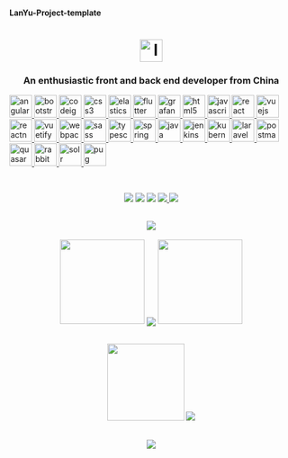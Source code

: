 #### LanYu-Project-template
<h1 align="center">
  <a href="https://blog.csdn.net/weixin_46283545?spm=1010.2135.3001.5343">
    <img src="https://cdn.jsdelivr.net/gh/LanYu-Project-template/LanYu-Project-PicGo/1、主页图片资料/logo.svg" alt="logo" width="40" height="40">
  </a>
</h1>
<h3 align="center">An enthusiastic front and back end developer from China</h3>

<p align="left">
  <a href="https://angular.io" target="_blank" rel="noreferrer">
    <img src="https://cdn.jsdelivr.net/gh/LanYu-Project-template/LanYu-Project-PicGo/1、主页图片资料/angular.svg" alt="angular" width="40" height="40"/> </a> 
  
  <a href="https://getbootstrap.com" target="_blank" rel="noreferrer"> 
    <img src="https://cdn.jsdelivr.net/gh/LanYu-Project-template/LanYu-Project-PicGo/1、主页图片资料/bootstrap-plain-wordmark.svg" alt="bootstrap" width="40" height="40"/> </a>
  
  <a href="https://codeigniter.com" target="_blank" rel="noreferrer">
    <img src="https://cdn.jsdelivr.net/gh/LanYu-Project-template/LanYu-Project-PicGo/1、主页图片资料/codeigniter.svg" alt="codeigniter" width="40" height="40"/> </a> 
  
  <a href="https://www.w3schools.com/css/" target="_blank" rel="noreferrer"> 
    <img src="https://cdn.jsdelivr.net/gh/LanYu-Project-template/LanYu-Project-PicGo/1、主页图片资料/css3-original-wordmark.svg" alt="css3" width="40" height="40"/> </a> 
  
  <a href="https://www.elastic.co" target="_blank" rel="noreferrer">
    <img src="https://cdn.jsdelivr.net/gh/LanYu-Project-template/LanYu-Project-PicGo/1、主页图片资料/elastic-icon.svg" alt="elasticsearch" width="40" height="40"/> </a>
  
  <a href="https://flutter.dev" target="_blank" rel="noreferrer"> 
    <img src="https://cdn.jsdelivr.net/gh/LanYu-Project-template/LanYu-Project-PicGo/1、主页图片资料/flutterio-icon.svg" alt="flutter" width="40" height="40"/> </a> 
  
  <a href="https://grafana.com" target="_blank" rel="noreferrer"> 
    <img src="https://cdn.jsdelivr.net/gh/LanYu-Project-template/LanYu-Project-PicGo/1、主页图片资料/grafana-icon.svg" alt="grafana" width="40" height="40"/> </a> 
  
  <a href="https://www.w3.org/html/" target="_blank" rel="noreferrer"> 
    <img src="https://cdn.jsdelivr.net/gh/LanYu-Project-template/LanYu-Project-PicGo/1、主页图片资料/html5-original-wordmark.svg" alt="html5" width="40" height="40"/> </a> 
  
  <a href="https://developer.mozilla.org/en-US/docs/Web/JavaScript" target="_blank" rel="noreferrer"> 
    <img src="https://cdn.jsdelivr.net/gh/LanYu-Project-template/LanYu-Project-PicGo/1、主页图片资料/javascript-original.svg" alt="javascript" width="40" height="40"/> </a> 
  
  <a href="https://reactjs.org/" target="_blank" rel="noreferrer">
    <img src="https://cdn.jsdelivr.net/gh/LanYu-Project-template/LanYu-Project-PicGo/1、主页图片资料/react-original-wordmark.svg" alt="react" width="40" height="40"/> </a> 
  
  <a href="https://vuejs.org/" target="_blank" rel="noreferrer">
    <img src="https://cdn.jsdelivr.net/gh/LanYu-Project-template/LanYu-Project-PicGo/1、主页图片资料/vuejs-original-wordmark.svg" alt="vuejs" width="40" height="40"/> </a> 
  
  <a href="https://reactnative.dev/" target="_blank" rel="noreferrer"> 
    <img src="https://cdn.jsdelivr.net/gh/LanYu-Project-template/LanYu-Project-PicGo/1、主页图片资料/header_logo.svg" alt="reactnative" width="40" height="40"/> </a> 
  
  <a href="https://vuetifyjs.com/en/" target="_blank" rel="noreferrer"> 
    <img src="https://cdn.jsdelivr.net/gh/LanYu-Project-template/LanYu-Project-PicGo/1、主页图片资料/vuetify.svg" alt="vuetify" width="40" height="40"/> </a> 
  
  <a href="https://webpack.js.org" target="_blank" rel="noreferrer">
    <img src="https://cdn.jsdelivr.net/gh/LanYu-Project-template/LanYu-Project-PicGo/1、主页图片资料/webpack-original-wordmark.svg" alt="webpack" width="40" height="40"/> </a>
  
  <a href="https://sass-lang.com" target="_blank" rel="noreferrer">
    <img src="https://cdn.jsdelivr.net/gh/LanYu-Project-template/LanYu-Project-PicGo/1、主页图片资料/sass-original.svg" alt="sass" width="40" height="40"/> </a> 
  
  <a href="https://www.typescriptlang.org/" target="_blank" rel="noreferrer">
    <img src="https://cdn.jsdelivr.net/gh/LanYu-Project-template/LanYu-Project-PicGo/1、主页图片资料/typescript-original.svg" alt="typescript" width="40" height="40"/> </a> 
  
  <a href="https://spring.io/" target="_blank" rel="noreferrer"> 
    <img src="https://cdn.jsdelivr.net/gh/LanYu-Project-template/LanYu-Project-PicGo/1、主页图片资料/springio-icon.svg" alt="spring" width="40" height="40"/> </a> 
  
  <a href="https://www.java.com" target="_blank" rel="noreferrer"> 
    <img src="https://cdn.jsdelivr.net/gh/LanYu-Project-template/LanYu-Project-PicGo/1、主页图片资料/java-original.svg" alt="java" width="40" height="40"/> </a>
 
  <a href="https://www.jenkins.io" target="_blank" rel="noreferrer"> 
    <img src="https://cdn.jsdelivr.net/gh/LanYu-Project-template/LanYu-Project-PicGo/1、主页图片资料/jenkins-icon.svg" alt="jenkins" width="40" height="40"/> </a> 
  
  <a href="https://kubernetes.io" target="_blank" rel="noreferrer"> 
    <img src="https://cdn.jsdelivr.net/gh/LanYu-Project-template/LanYu-Project-PicGo/1、主页图片资料/kubernetes-icon.svg" alt="kubernetes" width="40" height="40"/> </a> 

  <a href="https://docs.golaravel.com//" target="_blank" rel="noreferrer"> 
    <img src="https://cdn.jsdelivr.net/gh/LanYu-Project-template/LanYu-Project-PicGo/1、主页图片资料/laravel-plain-wordmark.svg" alt="laravel" width="40" height="40"/> </a> 

  <a href="https://postman.com" target="_blank" rel="noreferrer"> 
    <img src="https://cdn.jsdelivr.net/gh/LanYu-Project-template/LanYu-Project-PicGo/1、主页图片资料/getpostman-icon.svg" alt="postman" width="40" height="40"/> </a> 
  
  <a href="https://quasar.dev/" target="_blank" rel="noreferrer">
    <img src="https://cdn.jsdelivr.net/gh/LanYu-Project-template/LanYu-Project-PicGo/1、主页图片资料/quasar-logo.svg" alt="quasar" width="40" height="40"/> </a> 

  <a href="https://www.rabbitmq.com" target="_blank" rel="noreferrer">
    <img src="https://cdn.jsdelivr.net/gh/LanYu-Project-template/LanYu-Project-PicGo/1、主页图片资料/rabbitmq-icon.svg" alt="rabbitMQ" width="40" height="40"/> </a> 


  <a href="https://lucene.apache.org/solr/" target="_blank" rel="noreferrer">
    <img src="https://cdn.jsdelivr.net/gh/LanYu-Project-template/LanYu-Project-PicGo/1、主页图片资料/apache_solr-icon.svg" alt="solr" width="40" height="40"/> </a> 

 
  <a href="https://pugjs.org" target="_blank" rel="noreferrer"> 
    <img src="https://cdn.jsdelivr.net/gh/LanYu-Project-template/LanYu-Project-PicGo/1、主页图片资料/pug.svg" alt="pug" width="40" height="40"/> </a> 
</p>

<br>
<!-- 徽章start -->
<p align="center">
  <!-- Github徽章 -->
  <a href="https://github.com/LanYu-Project-template" target="_blank"><img src="https://img.shields.io/badge/GitHub-LanYu--Project--template-success.svg?style=plastic&logo=Github"></a>
  <!-- CSDN徽章 -->
 <a href="https://blog.csdn.net/weixin_46283545?spm=1010.2135.3001.5343" target="_blank"><img src="https://img.shields.io/badge/CSDN-岚宇CSDN博客-yellow.svg?style=plastic&logo=BigBlueButton"></a>
   <!-- 访客徽章 -->
 <img src="https://visitor-badge.glitch.me/badge?page_id=LanYu-Project-template&left_color=red&right_color=blueviolet">
  <!-- 个人网站徽章 -->
  <a href=" " target="_blank">
    <img src="https://img.shields.io/badge/WebSite-岚宇个人网站-blue.svg?style=plastic&logo=Webflow">
  </a>
  <!-- Gitee徽章 -->
  <a href="https://gitee.com/LanYu-Project-template" target="_blank"><img src="https://img.shields.io/badge/GitHub-LanYu--Project--template-orange.svg?style=plastic&logo=Gitee"></a>
</p>
<!-- 徽章end -->
<br>
<!-- Github奖杯🏆start -->
<div align="center">
	<img src="https://github-profile-trophy.vercel.app/?username=LanYu-Project-template&no-bg=true"> </div>
<!-- Github奖杯🏆end -->
<br>
<!-- Github连续打卡start -->
<div align="center">
  <img width="150" src="https://cdn.jsdelivr.net/gh/sun0225SUN/photos/images/202108300310676.png" />
  <img align="center" src="https://github-readme-streak-stats.herokuapp.com/?user=LanYu-Project-template&theme=dark&hide_border=true" />
  <img width="150" src="https://cdn.jsdelivr.net/gh/sun0225SUN/photos/images/202108300312623.png" />
</div>
<!-- Github连续打卡end -->
<br>

<!-- 统计卡片start -->
<p align="center">
  <img height="137px" src="https://github-readme-stats.vercel.app/api?username=LanYu-Project-template&hide_title=true&hide_border=true&show_icons=trueline_height=21&text_color=000&icon_color=000&bg_color=0,ea6161,ffc64d,fffc4d,52fa5a&theme=graywhite" />
  <img src="https://github-readme-stats.vercel.app/api/top-langs/?username=LanYu-Project-template&hide&layout=compact&hide_title=true&hide_border=true&show_icons=trueline_height=21&layout=compact&langs_count=6&text_color=000&icon_color=fff&bg_color=0,52fa5a,4dfcff,c64dff&theme=graywhite" />
</p>
<!-- 统计卡片end -->
<br>
</div>
<div align="center">
	<img src="https://activity-graph.herokuapp.com/graph?username=LanYu-Project-template&theme=react-dark&point=#4FFBDF" />
</div>
